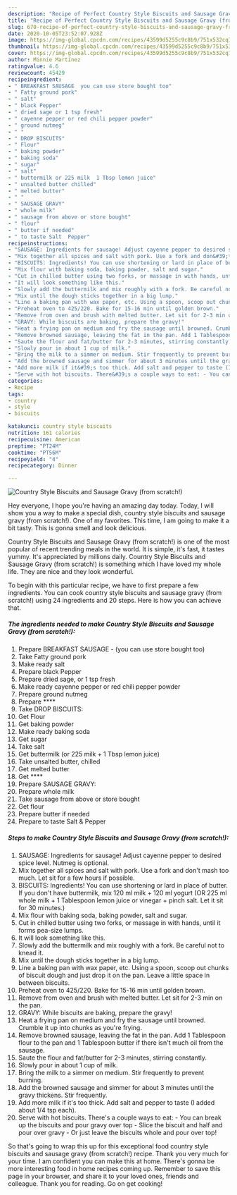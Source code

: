 ```yaml
---
description: "Recipe of Perfect Country Style Biscuits and Sausage Gravy (from scratch!)"
title: "Recipe of Perfect Country Style Biscuits and Sausage Gravy (from scratch!)"
slug: 670-recipe-of-perfect-country-style-biscuits-and-sausage-gravy-from-scratch
date: 2020-10-05T23:52:07.928Z
image: https://img-global.cpcdn.com/recipes/43599d5255c9c8b9/751x532cq70/country-style-biscuits-and-sausage-gravy-from-scratch-recipe-main-photo.jpg
thumbnail: https://img-global.cpcdn.com/recipes/43599d5255c9c8b9/751x532cq70/country-style-biscuits-and-sausage-gravy-from-scratch-recipe-main-photo.jpg
cover: https://img-global.cpcdn.com/recipes/43599d5255c9c8b9/751x532cq70/country-style-biscuits-and-sausage-gravy-from-scratch-recipe-main-photo.jpg
author: Minnie Martinez
ratingvalue: 4.6
reviewcount: 45429
recipeingredient:
- " BREAKFAST SAUSAGE  you can use store bought too"
- " Fatty ground pork"
- " salt"
- " black Pepper"
- " dried sage or 1 tsp fresh"
- " cayenne pepper or red chili pepper powder"
- " ground nutmeg"
- " "
- " DROP BISCUITS"
- " Flour"
- " baking powder"
- " baking soda"
- " sugar"
- " salt"
- " buttermilk or 225 milk  1 Tbsp lemon juice"
- " unsalted butter chilled"
- " melted butter"
- " "
- " SAUSAGE GRAVY"
- " whole milk"
- " sausage from above or store bought"
- " flour"
- " butter if needed"
- " to taste Salt  Pepper"
recipeinstructions:
- "SAUSAGE: Ingredients for sausage! Adjust cayenne pepper to desired spice level. Nutmeg is optional."
- "Mix together all spices and salt with pork. Use a fork and don&#39;t mash too much. Let sit for a few hours if possible."
- "BISCUITS: Ingredients! You can use shortening or lard in place of butter. If you don&#39;t have buttermilk, mix 120 ml milk + 120 ml yogurt (OR 225 ml whole milk + 1 Tablespoon lemon juice or vinegar + pinch salt. Let it sit for 30 minutes.)"
- "Mix flour with baking soda, baking powder, salt and sugar."
- "Cut in chilled butter using two forks, or massage in with hands, until it forms pea-size lumps."
- "It will look something like this."
- "Slowly add the buttermilk and mix roughly with a fork. Be careful not to knead it."
- "Mix until the dough sticks together in a big lump."
- "Line a baking pan with wax paper, etc. Using a spoon, scoop out chunks of biscuit dough and just drop it on the pan. Leave a little space in between biscuits."
- "Preheat oven to 425/220. Bake for 15-16 min until golden brown."
- "Remove from oven and brush with melted butter. Let sit for 2-3 min on the pan."
- "GRAVY: While biscuits are baking, prepare the gravy!"
- "Heat a frying pan on medium and fry the sausage until browned. Crumble it up into chunks as you&#39;re frying."
- "Remove browned sausage, leaving the fat in the pan. Add 1 Tablespoon flour to the pan and 1 Tablespoon butter if there isn&#39;t much oil from the sausage."
- "Saute the flour and fat/butter for 2-3 minutes, stirring constantly."
- "Slowly pour in about 1 cup of milk."
- "Bring the milk to a simmer on medium. Stir frequently to prevent burning."
- "Add the browned sausage and simmer for about 3 minutes until the gravy thickens. Stir frequently."
- "Add more milk if it&#39;s too thick. Add salt and pepper to taste (I added about 1/4 tsp each)."
- "Serve with hot biscuits. There&#39;s a couple ways to eat: - You can break up the biscuits and pour gravy over top - Slice the biscuit and half and pour over gravy - Or just leave the biscuits whole and pour over top!"
categories:
- Recipe
tags:
- country
- style
- biscuits

katakunci: country style biscuits 
nutrition: 161 calories
recipecuisine: American
preptime: "PT24M"
cooktime: "PT56M"
recipeyield: "4"
recipecategory: Dinner

---
```



![Country Style Biscuits and Sausage Gravy (from scratch!)](https://img-global.cpcdn.com/recipes/43599d5255c9c8b9/751x532cq70/country-style-biscuits-and-sausage-gravy-from-scratch-recipe-main-photo.jpg)

Hey everyone, I hope you're having an amazing day today. Today, I will show you a way to make a special dish, country style biscuits and sausage gravy (from scratch!). One of my favorites. This time, I am going to make it a bit tasty. This is gonna smell and look delicious.



Country Style Biscuits and Sausage Gravy (from scratch!) is one of the most popular of recent trending meals in the world. It is simple, it's fast, it tastes yummy. It's appreciated by millions daily. Country Style Biscuits and Sausage Gravy (from scratch!) is something which I have loved my whole life. They are nice and they look wonderful.


To begin with this particular recipe, we have to first prepare a few ingredients. You can cook country style biscuits and sausage gravy (from scratch!) using 24 ingredients and 20 steps. Here is how you can achieve that.

<!--inarticleads1-->

##### The ingredients needed to make Country Style Biscuits and Sausage Gravy (from scratch!):

1. Prepare  BREAKFAST SAUSAGE - (you can use store bought too)
1. Take  Fatty ground pork
1. Make ready  salt
1. Prepare  black Pepper
1. Prepare  dried sage, or 1 tsp fresh
1. Make ready  cayenne pepper or red chili pepper powder
1. Prepare  ground nutmeg
1. Prepare  ****
1. Take  DROP BISCUITS:
1. Get  Flour
1. Get  baking powder
1. Make ready  baking soda
1. Get  sugar
1. Take  salt
1. Get  buttermilk (or 225 milk + 1 Tbsp lemon juice)
1. Take  unsalted butter, chilled
1. Get  melted butter
1. Get  ****
1. Prepare  SAUSAGE GRAVY:
1. Prepare  whole milk
1. Take  sausage from above or store bought
1. Get  flour
1. Prepare  butter if needed
1. Prepare  to taste Salt &amp; Pepper




<!--inarticleads2-->

##### Steps to make Country Style Biscuits and Sausage Gravy (from scratch!):

1. SAUSAGE: Ingredients for sausage! Adjust cayenne pepper to desired spice level. Nutmeg is optional.
1. Mix together all spices and salt with pork. Use a fork and don&#39;t mash too much. Let sit for a few hours if possible.
1. BISCUITS: Ingredients! You can use shortening or lard in place of butter. If you don&#39;t have buttermilk, mix 120 ml milk + 120 ml yogurt (OR 225 ml whole milk + 1 Tablespoon lemon juice or vinegar + pinch salt. Let it sit for 30 minutes.)
1. Mix flour with baking soda, baking powder, salt and sugar.
1. Cut in chilled butter using two forks, or massage in with hands, until it forms pea-size lumps.
1. It will look something like this.
1. Slowly add the buttermilk and mix roughly with a fork. Be careful not to knead it.
1. Mix until the dough sticks together in a big lump.
1. Line a baking pan with wax paper, etc. Using a spoon, scoop out chunks of biscuit dough and just drop it on the pan. Leave a little space in between biscuits.
1. Preheat oven to 425/220. Bake for 15-16 min until golden brown.
1. Remove from oven and brush with melted butter. Let sit for 2-3 min on the pan.
1. GRAVY: While biscuits are baking, prepare the gravy!
1. Heat a frying pan on medium and fry the sausage until browned. Crumble it up into chunks as you&#39;re frying.
1. Remove browned sausage, leaving the fat in the pan. Add 1 Tablespoon flour to the pan and 1 Tablespoon butter if there isn&#39;t much oil from the sausage.
1. Saute the flour and fat/butter for 2-3 minutes, stirring constantly.
1. Slowly pour in about 1 cup of milk.
1. Bring the milk to a simmer on medium. Stir frequently to prevent burning.
1. Add the browned sausage and simmer for about 3 minutes until the gravy thickens. Stir frequently.
1. Add more milk if it&#39;s too thick. Add salt and pepper to taste (I added about 1/4 tsp each).
1. Serve with hot biscuits. There&#39;s a couple ways to eat: - You can break up the biscuits and pour gravy over top - Slice the biscuit and half and pour over gravy - Or just leave the biscuits whole and pour over top!




So that's going to wrap this up for this exceptional food country style biscuits and sausage gravy (from scratch!) recipe. Thank you very much for your time. I am confident you can make this at home. There's gonna be more interesting food in home recipes coming up. Remember to save this page in your browser, and share it to your loved ones, friends and colleague. Thank you for reading. Go on get cooking!
